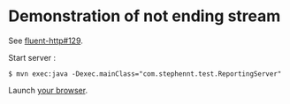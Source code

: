 # Demonstration of not ending stream #

See [fluent-http#129](https://github.com/CodeStory/fluent-http/issues/129).

Start server :

    $ mvn exec:java -Dexec.mainClass="com.stephennt.test.ReportingServer"

Launch [your browser](http://localhost:8080/test.html).

